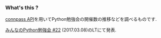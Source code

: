 ### What's this ?

[connpass API](https://connpass.com/about/api/)を用いてPython勉強会の開催数の推移などを調べるものです.

[みんなのPython勉強会 #22](https://startpython.connpass.com/event/49883/) (2017.03.08)のLTにて発表.
